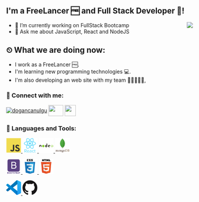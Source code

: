 ## I'm a FreeLancer 🆓 and Full Stack Developer 🚀!  
<p><img align="right" height="180em" src="https://github-readme-stats.vercel.app/api/top-langs/?username=ylmzcanpolat&theme=buefy&layout=compact" /></p>

- 🔭 I’m currently working on FullStack Bootcamp
- 💬 Ask me about JavaScript, React and NodeJS

## ⏲ What we are doing now:
- I work as a FreeLancer 🆓.
- I'm learning new programming technologies 💻. 
- I'm also developing an web site with my team 👨🏼‍🤝‍👨🏻, 

### 📩 Connect with me:
<a href="https://www.linkedin.com/in/y%C4%B1lmazcanpolat/" target="_blank"><img align="center" src="https://raw.githubusercontent.com/rahuldkjain/github-profile-readme-generator/master/src/images/icons/Social/linked-in-alt.svg" alt="dogancanulgu" height="30" width="40" /></a>
[<img align="center" height="30" width="40" target="_blank" src="https://cdn.jsdelivr.net/npm/simple-icons@v4/icons/gmail.svg" />][gmail]
[<img align="center" height="30" width="30" target="_blank" src="https://www.upwork.com/favicon.ico" />][upwork]

[gmail]: mailto:ylmzcanpolat@gmail.com
[upwork]: https://www.upwork.com/freelancers/~01bd6a46b409874053

### 🔧 Languages and Tools:
<a href="https://developer.mozilla.org/en-US/docs/Web/JavaScript" target="_blank" rel="noreferrer"> <img src="https://raw.githubusercontent.com/devicons/devicon/master/icons/javascript/javascript-original.svg" alt="javascript" width="40" height="40"/> </a>
<a href="https://reactjs.org/" target="_blank" rel="noreferrer"> <img src="https://raw.githubusercontent.com/devicons/devicon/master/icons/react/react-original-wordmark.svg" alt="react" width="40" height="40"/> </a>
<a href="https://nodejs.org" target="_blank" rel="noreferrer"> <img src="https://raw.githubusercontent.com/devicons/devicon/master/icons/nodejs/nodejs-original-wordmark.svg" alt="nodejs" width="40" height="40"/> </a>
<a href="https://www.mongodb.com/" target="_blank" rel="noreferrer"> <img src="https://raw.githubusercontent.com/devicons/devicon/master/icons/mongodb/mongodb-original-wordmark.svg" alt="mongodb" width="40" height="40"/> </a>

<a href="https://getbootstrap.com" target="_blank" rel="noreferrer"> 
<img src="https://raw.githubusercontent.com/devicons/devicon/master/icons/bootstrap/bootstrap-plain-wordmark.svg" alt="bootstrap" width="40" height="40"/> </a> 
<a href="https://www.w3schools.com/css/" target="_blank" rel="noreferrer"> <img src="https://raw.githubusercontent.com/devicons/devicon/master/icons/css3/css3-original-wordmark.svg" alt="css3" width="40" height="40"/> </a>  
<a href="https://www.w3.org/html/" target="_blank" rel="noreferrer"> <img src="https://raw.githubusercontent.com/devicons/devicon/master/icons/html5/html5-original-wordmark.svg" alt="html5" width="40" height="40"/> </a>

<a href="" target="_blank" rel="noreferrer"> <img src="https://raw.githubusercontent.com/github/explore/80688e429a7d4ef2fca1e82350fe8e3517d3494d/topics/visual-studio-code/visual-studio-code.png" alt="Visual Studio Code" width="40" height="40"/> </a>
<a href="" target="_blank" rel="noreferrer"> <img src="https://raw.githubusercontent.com/github/explore/78df643247d429f6cc873026c0622819ad797942/topics/github/github.png" alt="GitHub" width="40" height="40"/> </a>


